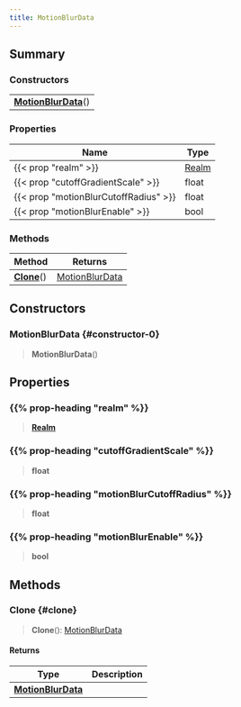 ```yaml
---
title: MotionBlurData
---
```


## Summary

### Constructors

|  |
| --- |
| **[MotionBlurData](#constructor-0)**() |

### Properties

| Name | Type |
| ---- | ---- |
| {{< prop "realm" >}} | [Realm](/vext/ref/fb/realm) |
| {{< prop "cutoffGradientScale" >}} | float |
| {{< prop "motionBlurCutoffRadius" >}} | float |
| {{< prop "motionBlurEnable" >}} | bool |

### Methods

| Method | Returns |
| ------ | ------- |
| **[Clone](#clone)**() | [MotionBlurData](/vext/ref/client/type/motionblurdata) |

## Constructors

### MotionBlurData {#constructor-0}

> **MotionBlurData**()

## Properties

### {{% prop-heading "realm" %}}

> **[Realm](/vext/ref/fb/realm)**

### {{% prop-heading "cutoffGradientScale" %}}

> **float**

### {{% prop-heading "motionBlurCutoffRadius" %}}

> **float**

### {{% prop-heading "motionBlurEnable" %}}

> **bool**

## Methods

### Clone {#clone}

> **Clone**(): [MotionBlurData](/vext/ref/client/type/motionblurdata)

#### Returns

| Type | Description |
| ---- | ----------- |
| **[MotionBlurData](/vext/ref/client/type/motionblurdata)** |  |

